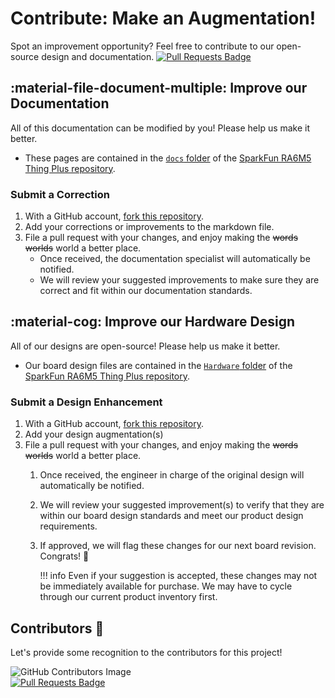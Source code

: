 # Contribute: Make an Augmentation!
Spot an improvement opportunity? Feel free to contribute to our open-source design and documentation. [![Pull Requests Badge](https://img.shields.io/github/issues-pr/sparkfun/SparkFun_Thing_Plus_RA6M5.svg)](https://github.com/sparkfun/SparkFun_Thing_Plus_RA6M5/pulls "Pull Requests")

## :material-file-document-multiple:&nbsp;Improve our Documentation
All of this documentation can be modified by you! Please help us make it better.

* These pages are contained in the [`docs` folder](https://github.com/sparkfun/SparkFun_Thing_Plus_RA6M5/tree/main/docs) of the [SparkFun RA6M5 Thing Plus repository](https://github.com/sparkfun/SparkFun_Thing_Plus_RA6M5).

<!-- ### :material-source-pull:&nbsp;Submit a Correction -->
### Submit a Correction

1. With a GitHub account, [fork this repository](https://github.com/sparkfun/SparkFun_Thing_Plus_RA6M5/fork).
2. Add your corrections or improvements to the markdown file.
3. File a pull request with your changes, and enjoy making the ~~words~~ ~~worlds~~ world a better place.
	* Once received, the documentation specialist will automatically be notified.
	* We will review your suggested improvements to make sure they are correct and fit within our documentation standards.

## :material-cog:&nbsp;Improve our Hardware Design
All of our designs are open-source! Please help us make it better.

* Our board design files are contained in the [`Hardware` folder](https://github.com/sparkfun/SparkFun_Thing_Plus_RA6M5/tree/main/Hardware) of the [SparkFun RA6M5 Thing Plus repository](https://github.com/sparkfun/SparkFun_Thing_Plus_RA6M5).

<!-- ### :material-source-pull:&nbsp;Submit a Design Enhancement -->
### Submit a Design Enhancement

1. With a GitHub account, [fork this repository](https://github.com/sparkfun/SparkFun_Thing_Plus_RA6M5/fork).
2. Add your design augmentation(s)
3. File a pull request with your changes, and enjoy making the ~~words~~ ~~worlds~~ world a better place.
	1. Once received, the engineer in charge of the original design will automatically be notified.
	2. We will review your suggested improvement(s) to verify that they are within our board design standards and meet our product design requirements.
	3. If approved, we will flag these changes for our next board revision. Congrats! 🍻

		!!! info
			Even if your suggestion is accepted, these changes may not be immediately available for purchase. We may have to cycle through our current product inventory first.

## Contributors&nbsp;:clap:
Let's provide some recognition to the contributors for this project!

![GitHub Contributors Image](https://contrib.rocks/image?repo=sparkfun/SparkFun_Thing_Plus_RA6M5)
<br>
[![Pull Requests Badge](https://img.shields.io/github/contributors/sparkfun/SparkFun_Thing_Plus_RA6M5.svg)](https://github.com/sparkfun/SparkFun_Thing_Plus_RA6M5/pulls "Pull Requests")